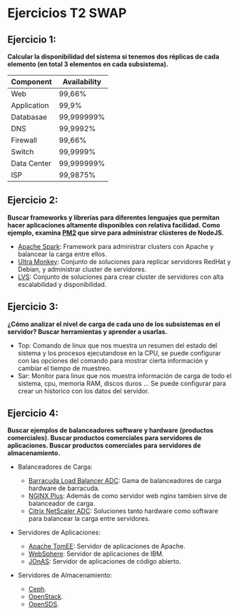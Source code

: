 # Ejercicios T2 SWAP

## Ejercicio 1:
**Calcular la disponibilidad del sistema si tenemos dos réplicas de cada elemento (en total 3 elementos en cada subsistema).**

Component | Availability
--------- | ------------
Web | 99,66%
Application | 99,9%
Databasae | 99,999999%
DNS | 99,9992%
Firewall | 99,66%
Switch | 99,9999%
Data Center | 99,999999%
ISP | 99,9875%

## Ejercicio 2:
**Buscar frameworks y librerías para diferentes lenguajes que permitan hacer aplicaciones altamente disponibles con relativa facilidad.
Como ejemplo, examina [PM2](https://github.com/Unitech/pm2) que sirve para administrar clústeres de NodeJS.**

* [Apache Spark](http://spark.apache.org/): Framework para administrar clusters con Apache y balancear la carga entre ellos.
* [Ultra Monkey](http://www.ultramonkey.org/): Conjunto de soluciones para replicar servidores RedHat y Debian, y administrar cluster de servidores.
* [LVS](http://www.linuxvirtualserver.org/): Conjunto de soluciones para crear cluster de servidores con alta escalabilidad y disponibilidad.

## Ejercicio 3:
**¿Cómo analizar el nivel de carga de cada uno de los subsistemas en el servidor?
Buscar herramientas y aprender a usarlas.**

* Top: Comando de linux que nos muestra un resumen del estado del sistema y los procesos ejecutandose en la CPU, se puede configurar con las opciones del comando para mostrar cierta información y cambiar el tiempo de muestreo.
* Sar: Monitor para linux que nos muestra información de carga de todo el sistema, cpu, memoria RAM, discos duros ... Se puede configurar para crear un historico con los datos del servidor.

## Ejercicio 4:
**Buscar ejemplos de balanceadores software y hardware (productos comerciales).
Buscar productos comerciales para servidores de aplicaciones.
Buscar productos comerciales para servidores de almacenamiento.**

* Balanceadores de Carga:

  * [Barracuda Load Balancer ADC](https://www.barracuda.com/products/loadbalancer/models): Gama de balanceadores de carga hardware de barracuda.
  * [NGINX Plus](https://www.nginx.com/solutions/load-balancing/): Además de como servidor web nginx tambien sirve de balanceador de carga.
  * [Citrix NetScaler ADC](https://www.citrix.com/products/netscaler-adc/platforms.html): Soluciones tanto hardware como software para balancear la carga entre servidores.

* Servidores de Aplicaciones:

  * [Apache TomEE](http://openejb.apache.org/apache-tomee.html): Servidor de aplicaciones de Apache.
  * [WebSphere](http://www.ibm.com/software/products/es/appserv-was): Servidor de aplicaciones de IBM.
  * [JOnAS](jonas.objectweb.org): Servidor de aplicaciones de código abierto.

* Servidores de Almacenamiento:

  * [Ceph](http://ceph.com/).
  * [OpenStack](https://www.openstack.org/).
  * [OpenSDS](https://www.opensds.io/).
